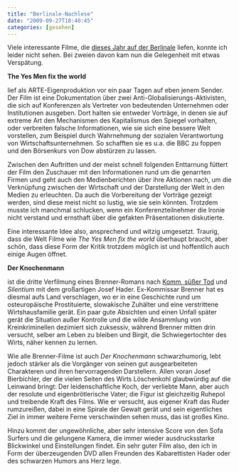 ```yaml
---
title: "Berlinale-Nachlese"
date: "2009-09-27T18:40:45"
categories: [gesehen]
---
```


Viele interessante Filme, die [dieses Jahr auf der Berlinale](/2009/02/15/der-vorhang-ist-gefallen/) liefen, konnte ich leider nicht sehen. Bei zweien davon kam nun die Gelegenheit mit etwas Verspätung.

**The Yes Men fix the world**

lief als ARTE-Eigenproduktion vor ein paar Tagen auf eben jenem Sender. Der Film ist eine Dokumentation über zwei Anti-Globalisierungs-Aktivisten, die sich auf Konferenzen als Vertreter von bedeutenden Unternehmen oder Institutionen ausgeben. Dort halten sie entweder Vorträge, in denen sie auf extreme Art den Mechanismen des Kapitalismus den Spiegel vorhalten, oder verbreiten falsche Informationen, wie sie sich eine bessere Welt vorstellen, zum Beispiel durch Wahrnehmung der sozialen Verantwortung von Wirtschaftsunternehmen. So schafften sie es u.a. die BBC zu foppen und den Börsenkurs von Dow abstürzen zu lassen.

Zwischen den Auftritten und der meist schnell folgenden Enttarnung füttert der Film den Zuschauer mit den Informationen rund um die genarrten Firmen und geht auch den Medienberichten über ihre Aktionen nach, um die Verknüpfung zwischen der Wirtschaft und der Darstellung der Welt in den Medien zu erleuchten. Da auch die Vorbereitung der Vorträge gezeigt werden, sind diese meist nicht so lustig, wie sie sein könnten. Trotzdem musste ich manchmal schlucken, wenn ein Konferenzteilnehmer die Ironie nicht verstand und ernsthaft über die gefakten Präsentationen diskutierte.

Eine interessante Idee also, ansprechend und witzig umgesetzt. Traurig, dass die Welt Filme wie *The Yes Men fix the world* überhaupt braucht, aber schön, dass diese Form der Kritik trotzdem möglich ist und hoffentlich auch einige Augen öffnet.

**Der Knochenmann**

ist die dritte Verfilmung eines Brenner-Romans nach [Komm, süßer Tod](/2006/01/05/tv-woche-nummer-1/) und *Silentium* mit dem großartigen Josef Hader. Ex-Kommissar Brenner hat es diesmal aufs Land verschlagen, wo er in eine Geschichte rund um osteuropäische Prostituierte, slowakische Zuhälter und eine verstrittene Wirtshausfamilie gerät. Ein paar gute Absichten und einen Unfall später gerät die Situation außer Kontrolle und die wilde Ansammlung von Kreinkriminellen dezimiert sich zuksessiv, während Brenner mitten drin versucht, selber am Leben zu bleiben und Birgit, die Schwiegertochter des Wirts, näher kennen zu lernen.

Wie alle Brenner-Filme ist auch *Der Knochenmann* schwarzhumorig, lebt jedoch stärker als die Vorgänger von seinen gut ausgearbeiteten Charakteren und ihren hervorragenden Darstellern. Allen voran Josef Bierbichler, der die vielen Seiten des Wirts Löschenkohl glaubwürdig auf die Leinwand bringt: Der leidenschaftliche Koch, der verliebte Mann, aber auch der resolute und eigenbrötlerische Vater; die Figur ist gleichzeitig Ruhepol und treibende Kraft des Films. Wie er versucht, aus eigener Kraft das Ruder rumzureißen, dabei in eine Spirale der Gewalt gerät und sein eigentliches Ziel in immer weitere Ferne verschwinden sehen muss, das ist großes Kino.

Hinzu kommt der ungewöhnliche, aber sehr intensive Score von den Sofa Surfers und die gelungene Kamera, die immer wieder ausdrucksstarke Blickwinkel und Einstellungen findet. Ein sehr guter Film also, den ich in Form der überzeugenden DVD allen Freunden des Kabarettisten Hader oder des schwarzen Humors ans Herz lege.
